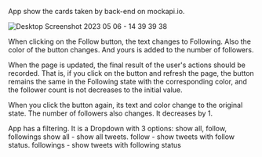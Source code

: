 App show the cards taken by back-end on mockapi.io.

![Desktop Screenshot 2023 05 06 - 14 39 39 38](https://user-images.githubusercontent.com/103362175/236684918-db34b295-b9e4-4943-b29c-389d6cae6573.png)

When clicking on the Follow button, the text changes to Following. Also
the color of the button changes. And yours is added to the number of followers.

When the page is updated, the final result of the user's actions should be recorded. That is,
if you click on the button and refresh the page, the button remains the same
in the Following state with the corresponding color, and the follower count is not
decreases to the initial value.

When you click the button again, its text and color change to the original
state. The number of followers also changes. It decreases by 1.

App has a filtering. It is a Dropdown with 3 options: show all, follow, followings
show all - show all tweets.
follow - show tweets with follow status.
followings - show tweets with following status
